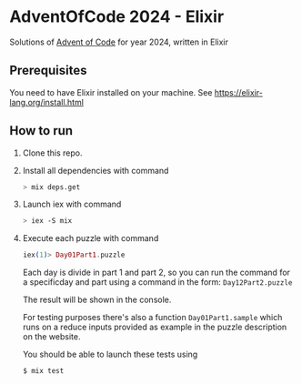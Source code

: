 # AdventOfCode 2024 - Elixir

Solutions of [Advent of Code](https://adventofcode.com) for year 2024, written in Elixir

## Prerequisites

You need to have Elixir installed on your machine. See https://elixir-lang.org/install.html

## How to run

1. Clone this repo.

2. Install all dependencies with command
    ```sh
    > mix deps.get
    ```

3. Launch iex with command
    ```sh
    > iex -S mix
    ```

4. Execute each puzzle with command
    ```elixir
    iex(1)> Day01Part1.puzzle
    ```

    Each day is divide in part 1 and part 2, so you can run the command for a specificday and part  using a command in the form: `Day12Part2.puzzle`

    The result will be shown in the console.

    For testing purposes there's also a function `Day01Part1.sample` which runs on a reduce inputs
    provided as example in the puzzle description on the website.

    You should be able to launch these tests using 
    ```sh
    $ mix test
    ```